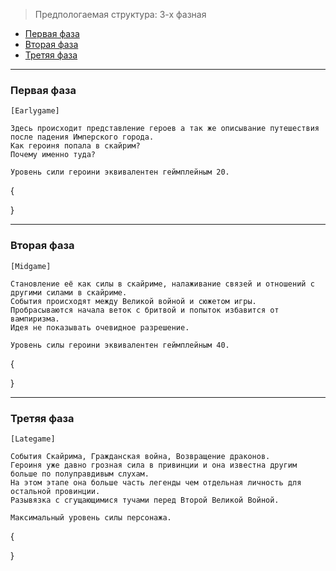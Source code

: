 > Предпологаемая структура: 3-х фазная

- [Первая фаза](#первая-фаза)
- [Вторая фаза](#вторая-фаза)
- [Третяя фаза](#третяя-фаза)

---

### Первая фаза
```
[Earlygame]

Здесь происходит представление героев а так же описывание путешествия после падения Имперского города. 
Как героиня попала в скайрим? 
Почему именно туда?

Уровень сили героини эквивалентен геймплейным 20.
```

{

}

---

### Вторая фаза
```
[Midgame]

Становление её как силы в скайриме, налаживание связей и отношений с другими силами в скайриме.
События происходят между Великой войной и сюжетом игры.
Пробрасываются начала веток с бритвой и попыток избавится от вампиризма.
Идея не показывать очевидное разрешение.

Уровень силы героини эквивалентен геймплейным 40.
```

{

}
 
---

### Третяя фаза
```
[Lategame]

События Скайрима, Гражданская война, Возвращение драконов.
Героиня уже давно грозная сила в привинции и она известна другим больше по полуправдивым слухам.
На этом этапе она больше часть легенды чем отдельная личность для остальной провинции.
Разывязка с сгущающимися тучами перед Второй Великой Войной.

Максимальный уровень силы персонажа.
```

{

}